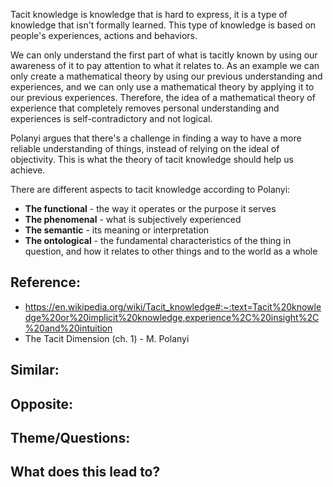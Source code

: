 Tacit knowledge is knowledge that is hard to express, it is a type of knowledge that isn't formally learned. This type of knowledge is based on people's experiences, actions and behaviors. 

We can only understand the first part of what is tacitly known by using our awareness of it to pay attention to what it relates to.  As an example we can only create a mathematical theory by using our previous understanding and experiences, and we can only use a mathematical theory by applying it to our previous experiences. Therefore, the idea of a mathematical theory of experience that completely removes personal understanding and experiences is self-contradictory and not logical.

Polanyi argues that there's a challenge in finding a way to have a more reliable understanding of things, instead of relying on the ideal of objectivity. This is what the theory of tacit knowledge should help us achieve.

There are different aspects to tacit knowledge according to Polanyi:
- **The functional** - the way it operates or the purpose it serves
- **The phenomenal** - what is subjectively experienced
- **The semantic** - its meaning or interpretation
- **The ontological** - the fundamental characteristics of the thing in question, and how it relates to other things and to the world as a whole

## Reference:
- https://en.wikipedia.org/wiki/Tacit_knowledge#:~:text=Tacit%20knowledge%20or%20implicit%20knowledge,experience%2C%20insight%2C%20and%20intuition
- The Tacit Dimension (ch. 1) - M. Polanyi

## Similar:

## Opposite:

## Theme/Questions:

## What does this lead to?
